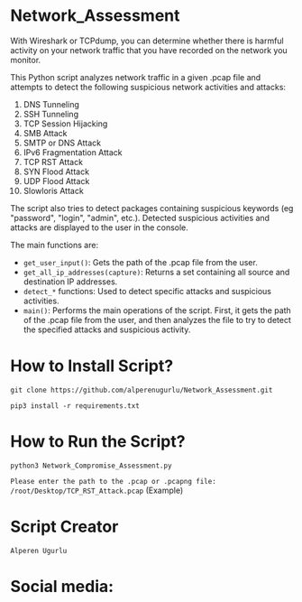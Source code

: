 # Network_Assessment

With Wireshark or TCPdump, you can determine whether there is harmful activity on your network traffic that you have recorded on the network you monitor.

This Python script analyzes network traffic in a given .pcap file and attempts to detect the following suspicious network activities and attacks:

1. DNS Tunneling
2. SSH Tunneling
3. TCP Session Hijacking
4. SMB Attack
5. SMTP or DNS Attack
6. IPv6 Fragmentation Attack
7. TCP RST Attack
8. SYN Flood Attack
9. UDP Flood Attack
10. Slowloris Attack

The script also tries to detect packages containing suspicious keywords (eg "password", "login", "admin", etc.). Detected suspicious activities and attacks are displayed to the user in the console.

The main functions are:

- `get_user_input()`: Gets the path of the .pcap file from the user.
- `get_all_ip_addresses(capture)`: Returns a set containing all source and destination IP addresses.
- `detect_*` functions: Used to detect specific attacks and suspicious activities.
- `main()`: Performs the main operations of the script. First, it gets the path of the .pcap file from the user, and then analyzes the file to try to detect the specified attacks and suspicious activity.

# How to Install Script?

`git clone https://github.com/alperenugurlu/Network_Assessment.git`

`pip3 install -r requirements.txt`

# How to Run the Script?

`python3 Network_Compromise_Assessment.py`

`Please enter the path to the .pcap or .pcapng file: /root/Desktop/TCP_RST_Attack.pcap` (Example)

# Script Creator

`Alperen Ugurlu`

# Social media:

